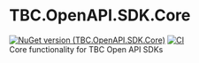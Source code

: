# TBC.OpenAPI.SDK.Core  
[![NuGet version (TBC.OpenAPI.SDK.Core)](https://img.shields.io/nuget/v/TBC.OpenAPI.SDK.Core.svg?label=TBC.OpenAPI.SDK.Core)](https://www.nuget.org/packages/TBC.OpenAPI.SDK.Core/) [![CI](https://github.com/TBCBank/TBC.OpenAPI.SDK.Core/actions/workflows/main.yml/badge.svg?branch=master)](https://github.com/TBCBank/TBC.OpenAPI.SDK.Core/actions/workflows/main.yml)  
Core functionality for TBC Open API SDKs

